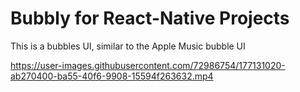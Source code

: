 # Bubbly for React-Native Projects

This is a bubbles UI, similar to the Apple Music bubble UI




https://user-images.githubusercontent.com/72986754/177131020-ab270400-ba55-40f6-9908-15594f263632.mp4

